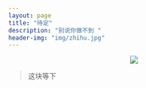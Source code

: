 ```yaml
---
layout: page
title: "待定"
description: "别说你做不到 "
header-img: "img/zhihu.jpg"
---
```



<center>
    <p><img src="http://ww2.sinaimg.cn/large/65e4f1e6gw1f9v4xozx2mj20go0az3z3.jpg" align="center"></p>
</center>




> 这块等下





